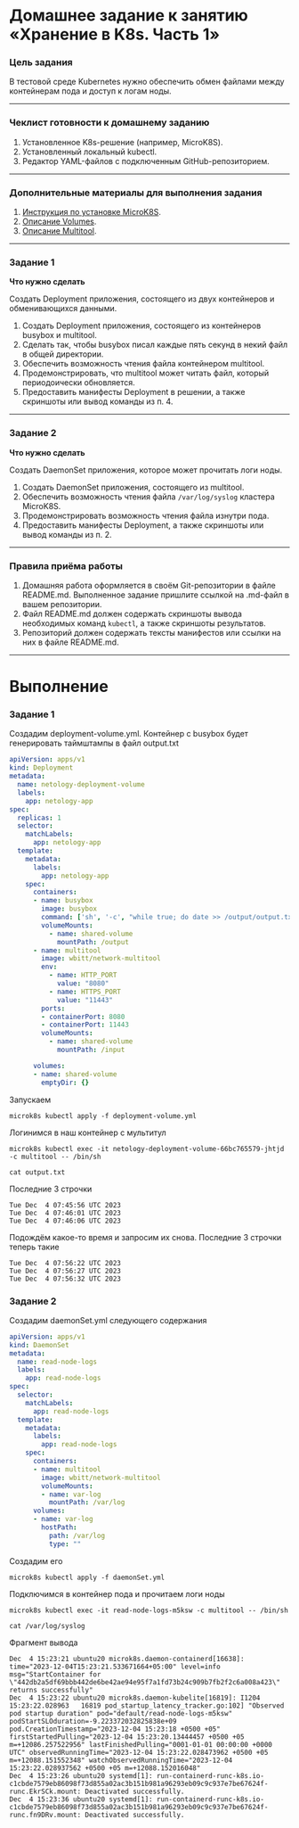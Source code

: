 # Домашнее задание к занятию «Хранение в K8s. Часть 1»

### Цель задания

В тестовой среде Kubernetes нужно обеспечить обмен файлами между контейнерам пода и доступ к логам ноды.

------

### Чеклист готовности к домашнему заданию

1. Установленное K8s-решение (например, MicroK8S).
2. Установленный локальный kubectl.
3. Редактор YAML-файлов с подключенным GitHub-репозиторием.

------

### Дополнительные материалы для выполнения задания

1. [Инструкция по установке MicroK8S](https://microk8s.io/docs/getting-started).
2. [Описание Volumes](https://kubernetes.io/docs/concepts/storage/volumes/).
3. [Описание Multitool](https://github.com/wbitt/Network-MultiTool).

------

### Задание 1 

**Что нужно сделать**

Создать Deployment приложения, состоящего из двух контейнеров и обменивающихся данными.

1. Создать Deployment приложения, состоящего из контейнеров busybox и multitool.
2. Сделать так, чтобы busybox писал каждые пять секунд в некий файл в общей директории.
3. Обеспечить возможность чтения файла контейнером multitool.
4. Продемонстрировать, что multitool может читать файл, который периодоически обновляется.
5. Предоставить манифесты Deployment в решении, а также скриншоты или вывод команды из п. 4.

------

### Задание 2

**Что нужно сделать**

Создать DaemonSet приложения, которое может прочитать логи ноды.

1. Создать DaemonSet приложения, состоящего из multitool.
2. Обеспечить возможность чтения файла `/var/log/syslog` кластера MicroK8S.
3. Продемонстрировать возможность чтения файла изнутри пода.
4. Предоставить манифесты Deployment, а также скриншоты или вывод команды из п. 2.

------

### Правила приёма работы

1. Домашняя работа оформляется в своём Git-репозитории в файле README.md. Выполненное задание пришлите ссылкой на .md-файл в вашем репозитории.
2. Файл README.md должен содержать скриншоты вывода необходимых команд `kubectl`, а также скриншоты результатов.
3. Репозиторий должен содержать тексты манифестов или ссылки на них в файле README.md.

------


# Выполнение
### Задание 1  

Создадим deployment-volume.yml. Контейнер с busybox будет генерировать таймштампы в файл output.txt  
```yml
apiVersion: apps/v1
kind: Deployment
metadata:
  name: netology-deployment-volume
  labels:
    app: netology-app
spec:
  replicas: 1
  selector:
    matchLabels:
      app: netology-app
  template:
    metadata:
      labels:
        app: netology-app
    spec:
      containers:
      - name: busybox
        image: busybox
        command: ['sh', '-c', "while true; do date >> /output/output.txt; sleep 5; done"]
        volumeMounts:
          - name: shared-volume
            mountPath: /output
      - name: multitool
        image: wbitt/network-multitool
        env:
          - name: HTTP_PORT
            value: "8080"
          - name: HTTPS_PORT
            value: "11443"
        ports:
        - containerPort: 8080
        - containerPort: 11443
        volumeMounts:
          - name: shared-volume
            mountPath: /input

      volumes:
      - name: shared-volume
        emptyDir: {}
```
Запускаем  
```
microk8s kubectl apply -f deployment-volume.yml
```
Логинимся в наш контейнер с мультитул  
```
microk8s kubectl exec -it netology-deployment-volume-66bc765579-jhtjd -c multitool -- /bin/sh
```
```
cat output.txt
```
Последние 3 строчки
```
Tue Dec  4 07:45:56 UTC 2023
Tue Dec  4 07:46:01 UTC 2023
Tue Dec  4 07:46:06 UTC 2023
```
Подождём какое-то время и запросим их снова. Последние 3 строчки теперь такие  
```
Tue Dec  4 07:56:22 UTC 2023
Tue Dec  4 07:56:27 UTC 2023
Tue Dec  4 07:56:32 UTC 2023
```

### Задание 2  

Создадим daemonSet.yml следующего содержания  
```yml
apiVersion: apps/v1
kind: DaemonSet
metadata:
  name: read-node-logs
  labels:
    app: read-node-logs
spec:
  selector:
    matchLabels:
      app: read-node-logs
  template:
    metadata:
      labels:
        app: read-node-logs
    spec:
      containers:
      - name: multitool
        image: wbitt/network-multitool
        volumeMounts:
        - name: var-log
          mountPath: /var/log
      volumes:
      - name: var-log
        hostPath:
          path: /var/log
          type: ""
```
Создадим его  
```
microk8s kubectl apply -f daemonSet.yml
```
Подключимся в контейнер пода и прочитаем логи ноды
```
microk8s kubectl exec -it read-node-logs-m5ksw -c multitool -- /bin/sh
```
```
cat /var/log/syslog
```
Фрагмент вывода  
```
Dec  4 15:23:21 ubuntu20 microk8s.daemon-containerd[16638]: time="2023-12-04T15:23:21.533671664+05:00" level=info msg="StartContainer for \"442db2a5df69bbb442de6be42ae94e95f7a1fd73b24c909b7fb2f2c6a008a423\" returns successfully"
Dec  4 15:23:22 ubuntu20 microk8s.daemon-kubelite[16819]: I1204 15:23:22.028963   16819 pod_startup_latency_tracker.go:102] "Observed pod startup duration" pod="default/read-node-logs-m5ksw" podStartSLOduration=-9.223372032825838e+09 pod.CreationTimestamp="2023-12-04 15:23:18 +0500 +05" firstStartedPulling="2023-12-04 15:23:20.13444457 +0500 +05 m=+12086.257522956" lastFinishedPulling="0001-01-01 00:00:00 +0000 UTC" observedRunningTime="2023-12-04 15:23:22.028473962 +0500 +05 m=+12088.151552348" watchObservedRunningTime="2023-12-04 15:23:22.028937562 +0500 +05 m=+12088.152016048"
Dec  4 15:23:26 ubuntu20 systemd[1]: run-containerd-runc-k8s.io-c1cbde7579eb86098f73d855a02ac3b151b981a96293eb09c9c937e7be67624f-runc.EkrSCk.mount: Deactivated successfully.
Dec  4 15:23:36 ubuntu20 systemd[1]: run-containerd-runc-k8s.io-c1cbde7579eb86098f73d855a02ac3b151b981a96293eb09c9c937e7be67624f-runc.fn9DRv.mount: Deactivated successfully.
```

